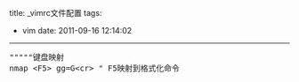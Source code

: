 title: _vimrc文件配置
tags:
  - vim
date: 2011-09-16 12:14:02
---

<pre class="brush:js">"""""键盘映射
nmap &lt;F5&gt; gg=G&lt;cr&gt; " F5映射到格式化命令</pre>
